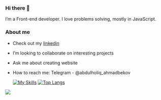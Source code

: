 ### Hi there 👋
I’m a Front-end developer.  I love problems solving, mostly in JavaScript.

### About me
- Check out my <a href="https://www.linkedin.com/in/abdulholiq-ahmadbekov-408023255/" target="_blank">linkedin</a>
- I’m looking to collaborate on interesting projects
- Ask me about creating website
- How to reach me: Telegram - @abdulholiq_ahmadbekov

    [![My Skills](https://skillicons.dev/icons?i=js,html,css,react,git,tailwindcss,vite,gitlab,redux,reduxtoolkit,reactnative)](https://skillicons.dev)
  [![Top Langs](https://github-readme-stats.vercel.app/api/top-langs/?username=pylapp&layout=compact)](https://github.com/abdulholiq-ahmad/Abdulholiq-ahmad)
<p align="left">
    <a href="https://hits.sh/github.com/Abdulholiq13/">
        <img src="https://hits.sh/github.com/Abdulholiq13.svg?view=today-total&label=Abdulholiq's%20Viewers%20(today%20%2F%20total)&color=000000&labelColor=000000">
  </a>
</p>

